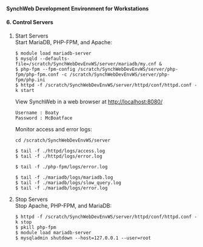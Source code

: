 #### SynchWeb Development Environment for Workstations
#### 6. Control Servers
1. Start Servers  
   Start MariaDB, PHP-FPM, and Apache:

   ```
   $ module load mariadb-server
   $ mysqld --defaults-file=/scratch/SynchWebDevEnvWS/server/mariadb/my.cnf &
   $ php-fpm --fpm-config /scratch/SynchWebDevEnvWS/server/php-fpm/php-fpm.conf -c /scratch/SynchWebDevEnvWS/server/php-fpm/php.ini
   $ httpd -f /scratch/SynchWebDevEnvWS/server/httpd/conf/httpd.conf -k start
   ```
   View SynchWeb in a web browser at <a href="http://localhost:8080/" target="_blank">http://localhost:8080/</a>
   ```
   Username : Boaty
   Password : McBoatface
   ```
   Monitor access and error logs:
   ```
   cd /scratch/SynchWebDevEnvWS/server

   $ tail -f ./httpd/logs/access.log
   $ tail -f ./httpd/logs/error.log

   $ tail -f ./php-fpm/logs/error.log

   $ tail -f ./mariadb/logs/mariadb.log
   $ tail -f ./mariadb/logs/slow_query.log
   $ tail -f ./mariadb/logs/error.log
   ```

1. Stop Servers  
   Stop Apache, PHP-FPM, and MariaDB:
   ```
   $ httpd -f /scratch/SynchWebDevEnvWS/server/httpd/conf/httpd.conf -k stop
   $ pkill php-fpm
   $ module load mariadb-server
   $ mysqladmin shutdown --host=127.0.0.1 --user=root
   ```
